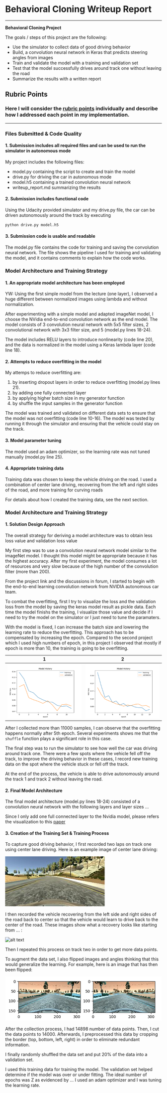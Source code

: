 # **Behavioral Cloning Writeup Report** 

---

**Behavioral Cloning Project**

The goals / steps of this project are the following:
* Use the simulator to collect data of good driving behavior
* Build, a convolution neural network in Keras that predicts steering angles from images
* Train and validate the model with a training and validation set
* Test that the model successfully drives around track one without leaving the road
* Summarize the results with a written report


[//]: # (Image References)

[image1]: ./examples/overfitting_e12_b230_s11918.png "Model Visualization"
[image2]: ./examples/overfitting_e15_b230_s10580.png "Grayscaling"
[image3]: ./examples/center_2017_02_27_23_31_47_738.jpg "Recovery Image"
[image4]: ./examples/flipped_img.png "Recovery Image"
[image5]: ./examples/placeholder_small.png "Recovery Image"
[image6]: ./examples/placeholder_small.png "Normal Image"
[image7]: ./examples/placeholder_small.png "Flipped Image"

## Rubric Points
### Here I will consider the [rubric points](https://review.udacity.com/#!/rubrics/432/view) individually and describe how I addressed each point in my implementation.  

---
### Files Submitted & Code Quality

#### 1. Submission includes all required files and can be used to run the simulator in autonomous mode

My project includes the following files:
* model.py containing the script to create and train the model
* drive.py for driving the car in autonomous mode
* model.h5 containing a trained convolution neural network 
* writeup_report.md summarizing the results

#### 2. Submission includes functional code
Using the Udacity provided simulator and my drive.py file, the car can be driven autonomously around the track by executing 
```sh
python drive.py model.h5
```

#### 3. Submission code is usable and readable

The model.py file contains the code for training and saving the convolution neural network. The file shows the pipeline I used for training and validating the model, and it contains comments to explain how the code works.

### Model Architecture and Training Strategy

#### 1. An appropriate model architecture has been employed

YW: Using the first simple model from the lecture (one layer), I observed a huge different between normalized images using lambda and without normalization.


After experimenting with a simple model and adapted imageNet model, I choose the NVidia end-to-end convolution network as the end model. The model consists of 3 convolution neural network with 5x5 filter sizes, 2 convolutional network with 3x3 filter size, and 5  (model.py lines 18-24).

The model includes RELU layers to introduce nonlinearity (code line 20), and the data is normalized in the model using a Keras lambda layer (code line 18). 

#### 2. Attempts to reduce overfitting in the model

My attemps to reduce overfitting are:
1. by inserting dropout layers in order to reduce overfitting (model.py lines 21). 
2. by adding one fully connected layer
3. by applying higher batch size in my generator function
4. by shuffle the input samples in the generator function

The model was trained and validated on different data sets to ensure that the model was not overfitting (code line 10-16). The model was tested by running it through the simulator and ensuring that the vehicle could stay on the track.

#### 3. Model parameter tuning

The model used an adam optimizer, so the learning rate was not tuned manually (model.py line 25).

#### 4. Appropriate training data

Training data was chosen to keep the vehicle driving on the road. I used a combination of center lane driving, recovering from the left and right sides of the road, and more training for curving roads

For details about how I created the training data, see the next section. 

### Model Architecture and Training Strategy

#### 1. Solution Design Approach

The overall strategy for deriving a model architecture was to obtain less loss value and validation loss value

My first step was to use a convolution neural network model similar to the imageNet model. I thought this model might be appropriate because it has the highest accuracy. After my first experiment, the model consumes a lot of resources and very slow because of the high number of the convolution filter (more than 200).

From the project link and the discussions in forum, I started to begin with the end-to-end learning convolution network from NVIDIA autonomous car team.

To combat the overfitting, first I try to visualize the loss and the validation loss from the model by saving the keras model result as pickle data. Each time the model finishs the training, I visualize those value and decide if I need to try the model on the simulator or I just need to tune the paramaters.

With the model is fixed, I can increase the batch size and lowering the learning rate to reduce the overfitting. This approach has to be compensated by increasing the epoch. Compared to the second project which I used high numbers of epoch, in this project I observed that mostly if epoch is more than 10, the training is going to be overfitting.

|1 | 2 |
| ---- | ---- |
| ![alt text][image1] | ![alt text][image2]|

After I collected more than 11000 samples, I can observe that the overfitting happens normally after 5th epoch. Several experiments shows me that the `shuffle` function plays a significant role in this case.

The final step was to run the simulator to see how well the car was driving around track one. There were a few spots where the vehicle fell off the track, to improve the driving behavior in these cases, I record new training data on the spot where the vehicle stuck or fell off the track.

At the end of the process, the vehicle is able to drive autonomously around the track 1 and track 2 without leaving the road.

#### 2. Final Model Architecture

The final model architecture (model.py lines 18-24) consisted of a convolution neural network with the following layers and layer sizes ...

Since I only add one full connected layer to the Nvidia model, please refers the visualization to this [paper](https://images.nvidia.com/content/tegra/automotive/images/2016/solutions/pdf/end-to-end-dl-using-px.pdf)


#### 3. Creation of the Training Set & Training Process

To capture good driving behavior, I first recorded two laps on track one using center lane driving. Here is an example image of center lane driving:

![image center][image3]

I then recorded the vehicle recovering from the left side and right sides of the road back to center so that the vehicle would learn to drive back to the center of the road. These images show what a recovery looks like starting from ... :

![alt text][image5]

Then I repeated this process on track two in order to get more data points.

To augment the data set, I also flipped images and angles thinking that this would generalize the learning. For example, here is an image that has then been flipped:

![alt text][image4]


After the collection process, I had 14898 number of data points. Then, I cut the data points to 14000. Afterwards, I preprocessed this data by cropping the border (top, bottom, left, right) in order to eliminate redundant information.


I finally randomly shuffled the data set and put 20% of the data into a validation set. 

I used this training data for training the model. The validation set helped determine if the model was over or under fitting. The ideal number of epochs was Z as evidenced by ... I used an adam optimizer and I was tuning the learning rate.
